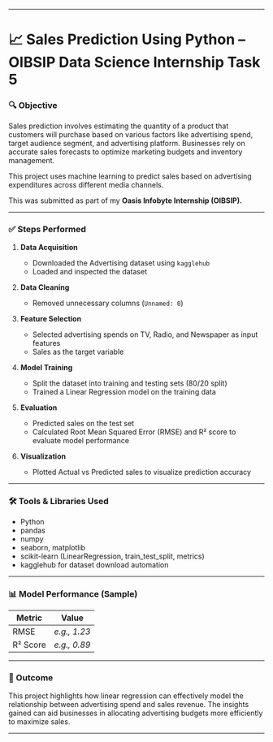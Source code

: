 
---

# 📈 Sales Prediction Using Python – OIBSIP Data Science Internship Task 5

### 🔍 Objective

Sales prediction involves estimating the quantity of a product that customers will purchase based on various factors like advertising spend, target audience segment, and advertising platform. Businesses rely on accurate sales forecasts to optimize marketing budgets and inventory management.

This project uses machine learning to predict sales based on advertising expenditures across different media channels.

This was submitted as part of my **Oasis Infobyte Internship (OIBSIP).**

---

### ✅ Steps Performed

1. **Data Acquisition**

   * Downloaded the Advertising dataset using `kagglehub`
   * Loaded and inspected the dataset

2. **Data Cleaning**

   * Removed unnecessary columns (`Unnamed: 0`)

3. **Feature Selection**

   * Selected advertising spends on TV, Radio, and Newspaper as input features
   * Sales as the target variable

4. **Model Training**

   * Split the dataset into training and testing sets (80/20 split)
   * Trained a Linear Regression model on the training data

5. **Evaluation**

   * Predicted sales on the test set
   * Calculated Root Mean Squared Error (RMSE) and R² score to evaluate model performance

6. **Visualization**

   * Plotted Actual vs Predicted sales to visualize prediction accuracy

---

### 🛠️ Tools & Libraries Used

* Python
* pandas
* numpy
* seaborn, matplotlib
* scikit-learn (LinearRegression, train\_test\_split, metrics)
* kagglehub for dataset download automation

---

### 📊 Model Performance (Sample)

| Metric   | Value        |
| -------- | ------------ |
| RMSE     | *e.g., 1.23* |
| R² Score | *e.g., 0.89* |

---

### 📌 Outcome

This project highlights how linear regression can effectively model the relationship between advertising spend and sales revenue. The insights gained can aid businesses in allocating advertising budgets more efficiently to maximize sales.

---

